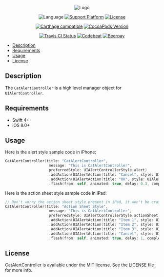 <p align="center">
	<img src="https://github.com/ImKcat/CatAlertController/raw/master/CatAlertController-Logo.png" alt="Logo">
</p>

<p align="center">
	<img src="https://img.shields.io/badge/Language-swift4-EF5138.svg?style=flat" alt="Language">
	<a href="http://cocoapods.org/pods/CatAlertController"><img src="https://img.shields.io/cocoapods/p/CatAlertController.svg?style=flat" alt="Support Platform"></a>
	<a href="http://cocoapods.org/pods/CatAlertController"><img src="https://img.shields.io/cocoapods/l/CatAlertController.svg?style=flat" alt="License"></a>
</p>

<p align="center">
	<a href="https://github.com/Carthage/Carthage"><img src="https://img.shields.io/badge/Carthage-compatible-4BC51D.svg?style=flat" alt="Carthage compatible"></a>
	<a href="http://cocoapods.org/pods/CatAlertController"><img src="https://img.shields.io/cocoapods/v/CatAlertController.svg?style=flat" alt="CocoaPods Version"></a>
</p>

<p align="center">
	<a href="https://travis-ci.org/ImKcat/CatAlertController"><img src="http://img.shields.io/travis/ImKcat/CatAlertController.svg?style=flat" alt="Travis CI Status"></a>
	<a href="https://codebeat.co/projects/github-com-imkcat-catalertcontroller-master"><img src="https://codebeat.co/badges/98f6b5c0-d53e-4e1d-836c-7b083e1368a4" alt="Codebeat"></a>
	<a href="https://beerpay.io/ImKcat/CatAlertController"><img src="https://beerpay.io/ImKcat/CatAlertController/badge.svg?style=flat" alt="Beerpay"></a>
</p>

- [Description](#description)
- [Requirements](#requirements)
- [Usage](#usage)
- [License](#license)

## Description

The `CatAlertController` is a high level manager object for `UIAlertController`.

## Requirements

- Swift 4+
- iOS 8.0+

## Usage

Here is the alert style sample code in iPhone:

```swift
CatAlertController(title: "CatAlertController", 
                    message: "This is CatAlertController", 
                    preferredStyle: UIAlertControllerStyle.alert)
                    .addAction(UIAlertAction(title: "Cancel", style: UIAlertActionStyle.cancel, handler: nil))
                    .addAction(UIAlertAction(title: "OK", style: UIAlertActionStyle.default, handler: nil))
                    .flash(from: self, animated: true, delay: 0.3, completion: nil)
```

Here is the action sheet style sample code in iPad:

```swift
// Don't worry the action sheet style present in iPad, it won't be crash, take it easy :)
CatAlertController(title: "Action Sheet Style", 
                    message: "This is CatAlertController", 
                    preferredStyle: UIAlertControllerStyle.actionSheet)
                    .addAction(UIAlertAction(title: "Item 1", style: UIAlertActionStyle.default, handler: nil))
                    .addAction(UIAlertAction(title: "Item 2", style: UIAlertActionStyle.default, handler: nil))
                    .addAction(UIAlertAction(title: "Item 3", style: UIAlertActionStyle.default, handler: nil))
                    .addAction(UIAlertAction(title: "Cancel", style: UIAlertActionStyle.cancel, handler: nil))
                    .flash(from: self, animated: true, delay: 1, completion: nil)
```

## License

CatAlertController is available under the MIT license. See the LICENSE file for more info.